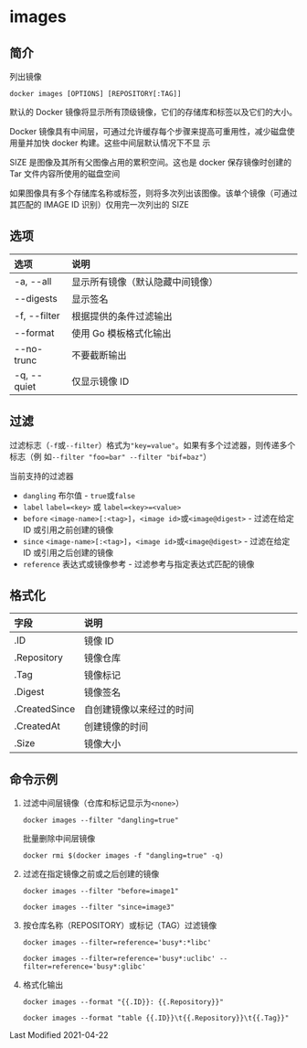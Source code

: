 # images

## 简介

列出镜像

```
docker images [OPTIONS] [REPOSITORY[:TAG]]
```

默认的 Docker 镜像将显示所有顶级镜像，它们的存储库和标签以及它们的大小。

Docker 镜像具有中间层，可通过允许缓存每个步骤来提高可重用性，减少磁盘使用量并加快 docker 构建。这些中间层默认情况下不显
示

SIZE 是图像及其所有父图像占用的累积空间。这也是 docker 保存镜像时创建的 Tar 文件内容所使用的磁盘空间

如果图像具有多个存储库名称或标签，则将多次列出该图像。该单个镜像（可通过其匹配的 IMAGE ID 识别）仅用完一次列出的 SIZE

## 选项

<style>
table th:first-of-type {
    width: 20%;
}
</style>

| 选项         | 说明                             |
| :----------- | :------------------------------- |
| -a, --all    | 显示所有镜像（默认隐藏中间镜像） |
| --digests    | 显示签名                         |
| -f, --filter | 根据提供的条件过滤输出           |
| --format     | 使用 Go 模板格式化输出           |
| --no-trunc   | 不要截断输出                     |
| -q, --quiet  | 仅显示镜像 ID                    |

## 过滤

过滤标志（`-f`或`--filter`）格式为`"key=value"`。如果有多个过滤器，则传递多个标志（例
如`--filter "foo=bar" --filter "bif=baz"`）

当前支持的过滤器

- `dangling` 布尔值 - `true`或`false`
- `label` `label=<key>` 或 `label=<key>=<value>`
- `before` `<image-name>[:<tag>]`，`<image id>`或`<image@digest>` - 过滤在给定 ID 或引用之前创建的镜像
- `since` `<image-name>[:<tag>]`，`<image id>`或`<image@digest>` - 过滤在给定 ID 或引用之后创建的镜像
- `reference` 表达式或镜像参考 - 过滤参考与指定表达式匹配的镜像

## 格式化

| 字段          | 说明                     |
| :------------ | :----------------------- |
| .ID           | 镜像 ID                  |
| .Repository   | 镜像仓库                 |
| .Tag          | 镜像标记                 |
| .Digest       | 镜像签名                 |
| .CreatedSince | 自创建镜像以来经过的时间 |
| .CreatedAt    | 创建镜像的时间           |
| .Size         | 镜像大小                 |

## 命令示例

1. 过滤中间层镜像（仓库和标记显示为`<none>`）

   ```
   docker images --filter "dangling=true"
   ```

   批量删除中间层镜像

   ```
   docker rmi $(docker images -f "dangling=true" -q)
   ```

2. 过滤在指定镜像之前或之后创建的镜像

   ```
   docker images --filter "before=image1"
   ```

   ```
   docker images --filter "since=image3"
   ```

3. 按仓库名称（REPOSITORY）或标记（TAG）过滤镜像

   ```
   docker images --filter=reference='busy*:*libc'
   ```

   ```
   docker images --filter=reference='busy*:uclibc' --filter=reference='busy*:glibc'
   ```

4. 格式化输出
   ```
   docker images --format "{{.ID}}: {{.Repository}}"
   ```
   ```
   docker images --format "table {{.ID}}\t{{.Repository}}\t{{.Tag}}"
   ```

Last Modified 2021-04-22
